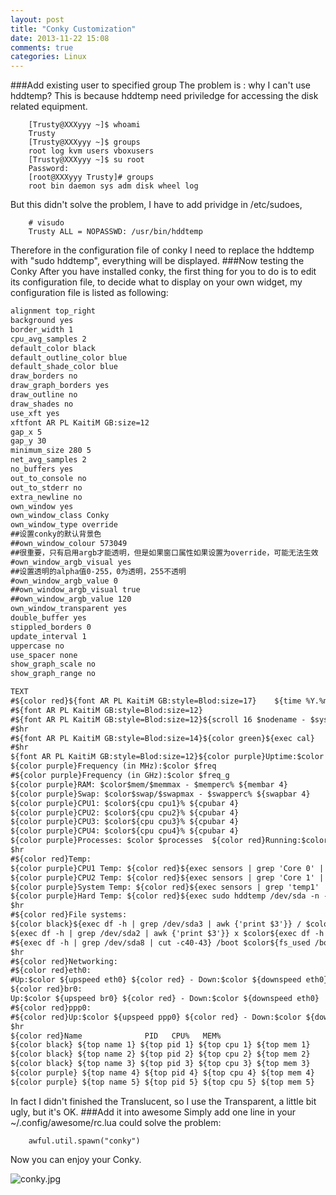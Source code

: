 ```yaml
---
layout: post
title: "Conky Customization"
date: 2013-11-22 15:08
comments: true
categories: Linux
---
```

###Add existing user to specified group
The problem is : why I can't use hddtemp? This is because hddtemp need priviledge for accessing the disk related equipment.     

```
	[Trusty@XXXyyy ~]$ whoami
	Trusty
	[Trusty@XXXyyy ~]$ groups
	root log kvm users vboxusers
	[Trusty@XXXyyy ~]$ su root
	Password: 
	[root@XXXyyy Trusty]# groups
	root bin daemon sys adm disk wheel log

```
But this didn't solve the problem, I have to add prividge in /etc/sudoes, 

```
	# visudo
	Trusty ALL = NOPASSWD: /usr/bin/hddtemp

```
Therefore in the configuration file of conky I need to replace the hddtemp with "sudo hddtemp", everything will be displayed. 
###Now testing the Conky
After you have installed conky, the first thing for you to do is to edit its configuration file, to decide what to display on your own widget, my configuration file is listed as following:

```html conkyrc.conf
alignment top_right
background yes
border_width 1
cpu_avg_samples 2
default_color black
default_outline_color blue
default_shade_color blue
draw_borders no
draw_graph_borders yes
draw_outline no
draw_shades no
use_xft yes
xftfont AR PL KaitiM GB:size=12
gap_x 5
gap_y 30
minimum_size 280 5
net_avg_samples 2
no_buffers yes
out_to_console no
out_to_stderr no
extra_newline no
own_window yes
own_window_class Conky
own_window_type override
##设置conky的默认背景色
##own_window_colour 573049
##很重要，只有启用argb才能透明，但是如果窗口属性如果设置为override，可能无法生效
#own_window_argb_visual yes
##设置透明的alpha值0-255，0为透明，255不透明
#own_window_argb_value 0
##own_window_argb_visual true
##own_window_argb_value 120
own_window_transparent yes
double_buffer yes
stippled_borders 0
update_interval 1
uppercase no
use_spacer none
show_graph_scale no
show_graph_range no

TEXT
#${color red}${font AR PL KaitiM GB:style=Blod:size=17}    ${time %Y.%m.%d %H:%M:%S}
#${font AR PL KaitiM GB:style=Blod:size=12}
#${font AR PL KaitiM GB:style=Blod:size=12}${scroll 16 $nodename - $sysname $kernel on $machine}
#$hr
#${font AR PL KaitiM GB:style=Blod:size=14}${color green}${exec cal}
#$hr
${font AR PL KaitiM GB:style=Blod:size=12}${color purple}Uptime:$color $uptime
${color purple}Frequency (in MHz):$color $freq
#${color purple}Frequency (in GHz):$color $freq_g
${color purple}RAM: $color$mem/$memmax - $memperc% ${membar 4}
${color purple}Swap: $color$swap/$swapmax - $swapperc% ${swapbar 4}
${color purple}CPU1: $color${cpu cpu1}% ${cpubar 4}
${color purple}CPU2: $color${cpu cpu2}% ${cpubar 4}
${color purple}CPU3: $color${cpu cpu3}% ${cpubar 4}
${color purple}CPU4: $color${cpu cpu4}% ${cpubar 4}
${color purple}Processes: $color $processes  ${color red}Running:$color $running_processes
$hr
#${color red}Temp:
${color purple}CPU1 Temp: ${color red}${exec sensors | grep 'Core 0' | awk {'print $3'}}
${color purple}CPU2 Temp: ${color red}${exec sensors | grep 'Core 1' | awk {'print $3'}}
${color purple}System Temp: ${color red}${exec sensors | grep 'temp1' | tail -1 | awk {'print $2'}}
${color purple}Hard Temp: ${color red}${exec sudo hddtemp /dev/sda -n -u=C}°C
$hr
#${color red}File systems:
${color black}${exec df -h | grep /dev/sda3 | awk {'print $3'}} / $color${fs_used /}/${fs_size /} ${fs_bar 6 /}
${exec df -h | grep /dev/sda2 | awk {'print $3'}} x $color${exec df -h | grep /dev/sda2 | awk {'print $3'}}/138GB ${fs_bar 6 /media/ubuntu}
#${exec df -h | grep /dev/sda8 | cut -c40-43} /boot $color${fs_used /boot}/${fs_size /boot} ${fs_bar 6 /boot}
$hr
#${color red}Networking:
#${color red}eth0:
#Up:$color ${upspeed eth0} ${color red} - Down:$color ${downspeed eth0}
${color red}br0:
Up:$color ${upspeed br0} ${color red} - Down:$color ${downspeed eth0}
#${color red}ppp0:
#${color red}Up:$color ${upspeed ppp0} ${color red} - Down:$color ${downspeed ppp0}
$hr
${color red}Name              PID   CPU%   MEM%
${color black} ${top name 1} ${top pid 1} ${top cpu 1} ${top mem 1}
${color black} ${top name 2} ${top pid 2} ${top cpu 2} ${top mem 2}
${color black} ${top name 3} ${top pid 3} ${top cpu 3} ${top mem 3}
${color purple} ${top name 4} ${top pid 4} ${top cpu 4} ${top mem 4}
${color purple} ${top name 5} ${top pid 5} ${top cpu 5} ${top mem 5}


```
In fact I didn't finished the Translucent, so I use the Transparent, a little bit ugly, but it's OK. 
###Add it into awesome
Simply add one line in your ~/.config/awesome/rc.lua could solve the problem:

```
	awful.util.spawn("conky")

```
Now you can enjoy your Conky. 

![conky.jpg](/images/conky.jpg)


